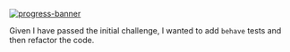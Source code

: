 [![progress-banner](https://backend.codecrafters.io/progress/http-server/cc4c94c4-4d41-497c-8c81-f930a1d2ba23)](https://app.codecrafters.io/users/codecrafters-bot?r=2qF)

Given I have passed the initial challenge, I wanted to add `behave` tests and then refactor the code.